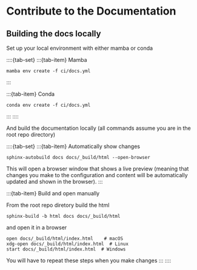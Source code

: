 # Contribute to the Documentation

## Building the docs locally
Set up your local environment with either mamba or conda

::::{tab-set}
:::{tab-item} Mamba
```shell
mamba env create -f ci/docs.yml
```
:::

:::{tab-item} Conda
```shell
conda env create -f ci/docs.yml
```
:::
::::

And build the documentation locally (all commands assume you are in the root repo directory)

::::{tab-set}
:::{tab-item} Automatically show changes
```
sphinx-autobuild docs docs/_build/html --open-browser
```
This will open a browser window that shows a live preview (meaning that changes you make to the configuration and content will be automatically updated and shown in the browser). 
:::

:::{tab-item} Build and open manually

From the root repo diretory build the html

```shell
sphinx-build -b html docs docs/_build/html
```

and open it in a browser

```
open docs/_build/html/index.html    # macOS
xdg-open docs/_build/html/index.html  # Linux
start docs/_build/html/index.html  # Windows
```

You will have to repeat these steps when you make changes
:::
::::
